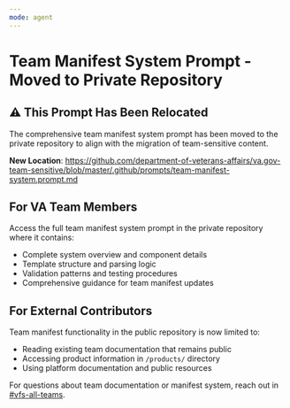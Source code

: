 ```yaml
---
mode: agent
---
```


# Team Manifest System Prompt - Moved to Private Repository

## ⚠️ This Prompt Has Been Relocated

The comprehensive team manifest system prompt has been moved to the private repository to align with the migration of team-sensitive content.

**New Location**: https://github.com/department-of-veterans-affairs/va.gov-team-sensitive/blob/master/.github/prompts/team-manifest-system.prompt.md

## For VA Team Members

Access the full team manifest system prompt in the private repository where it contains:
- Complete system overview and component details
- Template structure and parsing logic
- Validation patterns and testing procedures
- Comprehensive guidance for team manifest updates

## For External Contributors

Team manifest functionality in the public repository is now limited to:
- Reading existing team documentation that remains public
- Accessing product information in `/products/` directory
- Using platform documentation and public resources

For questions about team documentation or manifest system, reach out in [#vfs-all-teams](https://dsva.slack.com/channels/vfs-all-teams).
